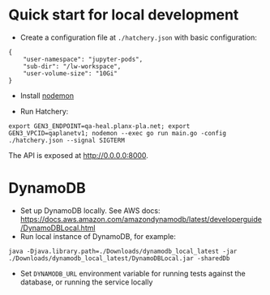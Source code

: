 # Quick start for local development

- Create a configuration file at `./hatchery.json` with basic configuration:

```
{
    "user-namespace": "jupyter-pods",
    "sub-dir": "/lw-workspace",
    "user-volume-size": "10Gi"
}
```

- Install [nodemon](https://nodemon.io/)

- Run Hatchery:

`export GEN3_ENDPOINT=qa-heal.planx-pla.net; export GEN3_VPCID=qaplanetv1; nodemon --exec go run main.go -config ./hatchery.json --signal SIGTERM`

The API is exposed at http://0.0.0.0:8000.

# DynamoDB

- Set up DynamoDB locally. See AWS docs: https://docs.aws.amazon.com/amazondynamodb/latest/developerguide/DynamoDBLocal.html
- Run local instance of DynamoDB, for example:

```
java -Djava.library.path=./Downloads/dynamodb_local_latest -jar ./Downloads/dynamodb_local_latest/DynamoDBLocal.jar -sharedDb
```

- Set `DYNAMODB_URL` environment variable for running tests against the database, or running the service locally
